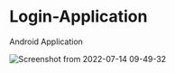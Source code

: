 # Login-Application
Android Application

![Screenshot from 2022-07-14 09-49-32](https://user-images.githubusercontent.com/88975401/178897718-6f43a7a2-acc8-4408-bec1-5f4ce3a43a56.png)
